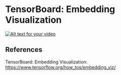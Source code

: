 # TensorBoard: Embedding Visualization

[![Alt text for your video](http://img.youtube.com/vi/T-D1KVIuvjA/0.jpg)](http://www.youtube.com/watch?v=T-D1KVIuvjA)



## References
TensorBoard: Embedding Visualization: https://www.tensorflow.org/how_tos/embedding_viz/
